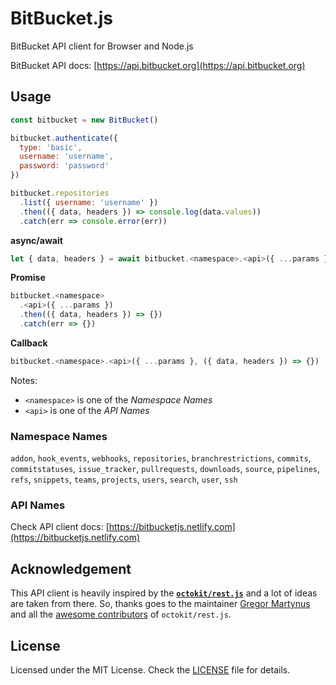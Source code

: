 # BitBucket.js

BitBucket API client for Browser and Node.js

BitBucket API docs: [https://api.bitbucket.org](https://api.bitbucket.org)

## Usage

```js
const bitbucket = new BitBucket()

bitbucket.authenticate({
  type: 'basic',
  username: 'username',
  password: 'password'
})

bitbucket.repositories
  .list({ username: 'username' })
  .then(({ data, headers }) => console.log(data.values))
  .catch(err => console.error(err))
```

**async/await**
```js
let { data, headers } = await bitbucket.<namespace>.<api>({ ...params })
```

**Promise**
```js
bitbucket.<namespace>
  .<api>({ ...params })
  .then(({ data, headers }) => {})
  .catch(err => {})
```

**Callback**
```js
bitbucket.<namespace>.<api>({ ...params }, ({ data, headers }) => {})
```

Notes:

- `<namespace>` is one of the _Namespace Names_
- `<api>` is one of the _API Names_

### Namespace Names

`addon`, `hook_events`, `webhooks`, `repositories`, `branchrestrictions`, `commits`, `commitstatuses`, `issue_tracker`, `pullrequests`, `downloads`, `source`, `pipelines`, `refs`, `snippets`, `teams`, `projects`, `users`, `search`, `user`, `ssh`

### API Names

Check API client docs: [https://bitbucketjs.netlify.com](https://bitbucketjs.netlify.com)

## Acknowledgement

This API client is heavily inspired by the **[`octokit/rest.js`](https://github.com/octokit/rest.js/)** and a lot of ideas are taken from there. So, thanks goes to the maintainer [Gregor Martynus](https://github.com/gr2m) and all the [awesome contributors](https://github.com/octokit/rest.js/graphs/contributors) of `octokit/rest.js`.

## License

Licensed under the MIT License. Check the [LICENSE](https://github.com/MunifTanjim/node-bitbucket/blob/master/LICENSE) file for details.
